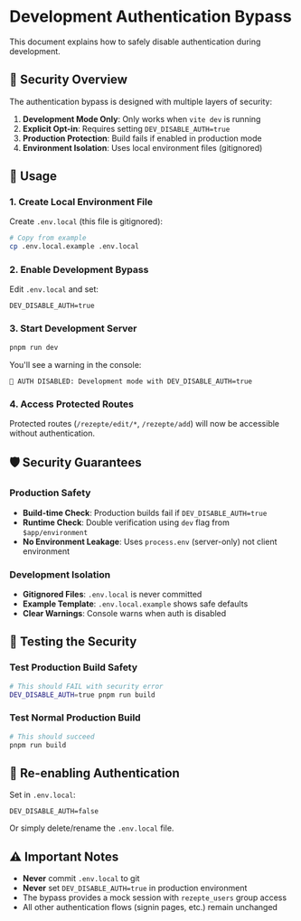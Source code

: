 # Development Authentication Bypass

This document explains how to safely disable authentication during development.

## 🔐 Security Overview

The authentication bypass is designed with multiple layers of security:

1. **Development Mode Only**: Only works when `vite dev` is running
2. **Explicit Opt-in**: Requires setting `DEV_DISABLE_AUTH=true` 
3. **Production Protection**: Build fails if enabled in production mode
4. **Environment Isolation**: Uses local environment files (gitignored)

## 🚀 Usage

### 1. Create Local Environment File

Create `.env.local` (this file is gitignored):

```bash
# Copy from example
cp .env.local.example .env.local
```

### 2. Enable Development Bypass

Edit `.env.local` and set:

```env
DEV_DISABLE_AUTH=true
```

### 3. Start Development Server

```bash
pnpm run dev
```

You'll see a warning in the console:
```
🚨 AUTH DISABLED: Development mode with DEV_DISABLE_AUTH=true
```

### 4. Access Protected Routes

Protected routes (`/rezepte/edit/*`, `/rezepte/add`) will now be accessible without authentication.

## 🛡️ Security Guarantees

### Production Safety
- **Build-time Check**: Production builds fail if `DEV_DISABLE_AUTH=true`
- **Runtime Check**: Double verification using `dev` flag from `$app/environment`
- **No Environment Leakage**: Uses `process.env` (server-only) not client environment

### Development Isolation  
- **Gitignored Files**: `.env.local` is never committed
- **Example Template**: `.env.local.example` shows safe defaults
- **Clear Warnings**: Console warns when auth is disabled

## 🧪 Testing the Security

### Test Production Build Safety
```bash
# This should FAIL with security error
DEV_DISABLE_AUTH=true pnpm run build
```

### Test Normal Production Build
```bash
# This should succeed
pnpm run build
```

## 🔄 Re-enabling Authentication

Set in `.env.local`:
```env
DEV_DISABLE_AUTH=false
```

Or simply delete/rename the `.env.local` file.

## ⚠️ Important Notes

- **Never** commit `.env.local` to git
- **Never** set `DEV_DISABLE_AUTH=true` in production environment
- The bypass provides a mock session with `rezepte_users` group access
- All other authentication flows (signin pages, etc.) remain unchanged